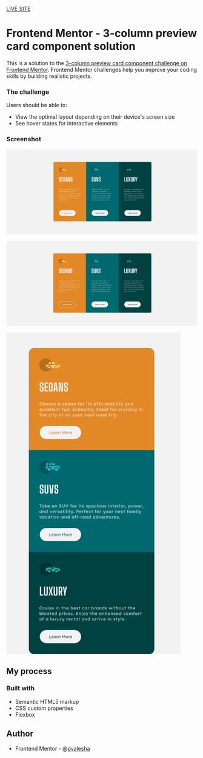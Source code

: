 [LIVE SITE](https://3-column-preview-card-component-main.netlify.app/)

# Frontend Mentor - 3-column preview card component solution

This is a solution to the [3-column preview card component challenge on Frontend Mentor](https://www.frontendmentor.io/challenges/3column-preview-card-component-pH92eAR2-). Frontend Mentor challenges help you improve your coding skills by building realistic projects. 



### The challenge

Users should be able to:

- View the optimal layout depending on their device's screen size
- See hover states for interactive elements

### Screenshot

![](./solution/3-column_1.jpeg)

![](./solution/3-column_2.jpeg)

![](./solution/3-column_3.jpeg)


## My process

### Built with

- Semantic HTML5 markup
- CSS custom properties
- Flexbox

## Author


- Frontend Mentor - [@pvalesha](https://www.frontendmentor.io/profile/pvalesha)
